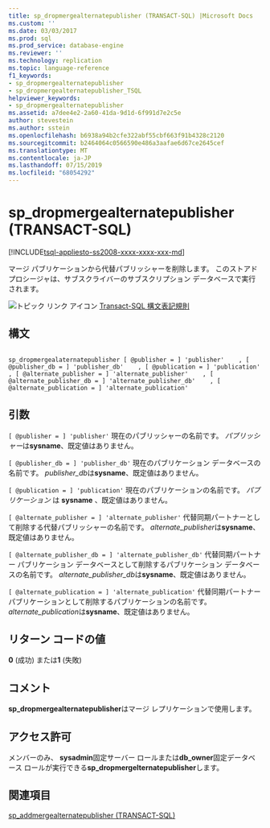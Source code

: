```yaml
---
title: sp_dropmergealternatepublisher (TRANSACT-SQL) |Microsoft Docs
ms.custom: ''
ms.date: 03/03/2017
ms.prod: sql
ms.prod_service: database-engine
ms.reviewer: ''
ms.technology: replication
ms.topic: language-reference
f1_keywords:
- sp_dropmergealternatepublisher
- sp_dropmergealternatepublisher_TSQL
helpviewer_keywords:
- sp_dropmergealternatepublisher
ms.assetid: a7dee4e2-2a60-41da-9d1d-6f991d7e2c5e
author: stevestein
ms.author: sstein
ms.openlocfilehash: b6938a94b2cfe322abf55cbf663f91b4328c2120
ms.sourcegitcommit: b2464064c0566590e486a3aafae6d67ce2645cef
ms.translationtype: MT
ms.contentlocale: ja-JP
ms.lasthandoff: 07/15/2019
ms.locfileid: "68054292"
---
```

# <a name="spdropmergealternatepublisher-transact-sql"></a>sp_dropmergealternatepublisher (TRANSACT-SQL)
[!INCLUDE[tsql-appliesto-ss2008-xxxx-xxxx-xxx-md](../../includes/tsql-appliesto-ss2008-xxxx-xxxx-xxx-md.md)]

  マージ パブリケーションから代替パブリッシャーを削除します。 このストアド プロシージャは、サブスクライバーのサブスクリプション データベースで実行されます。  
  
 ![トピック リンク アイコン](../../database-engine/configure-windows/media/topic-link.gif "トピック リンク アイコン") [Transact-SQL 構文表記規則](../../t-sql/language-elements/transact-sql-syntax-conventions-transact-sql.md)  
  
## <a name="syntax"></a>構文  
  
```  
  
sp_dropmergealaternatepublisher [ @publisher = ] 'publisher'    , [ @publisher_db = ] 'publisher_db'    , [ @publication = ] 'publication'    , [ @alternate_publisher = ] 'alternate_publisher'    , [ @alternate_publisher_db = ] 'alternate_publisher_db'    , [ @alternate_publication = ] 'alternate_publication'  
```  
  
## <a name="arguments"></a>引数  
`[ @publisher = ] 'publisher'` 現在のパブリッシャーの名前です。 *パブリッシャー*は**sysname**、既定値はありません。  
  
`[ @publisher_db = ] 'publisher_db'` 現在のパブリケーション データベースの名前です。 *publisher_db*は**sysname**、既定値はありません。  
  
`[ @publication = ] 'publication'` 現在のパブリケーションの名前です。 *パブリケーション* は **sysname** 、既定値はありません。  
  
`[ @alternate_publisher = ] 'alternate_publisher'` 代替同期パートナーとして削除する代替パブリッシャーの名前です。 *alternate_publisher*は**sysname**、既定値はありません。  
  
`[ @alternate_publisher_db = ] 'alternate_publisher_db'` 代替同期パートナー パブリケーション データベースとして削除するパブリケーション データベースの名前です。 *alternate_publisher_db*は**sysname**、既定値はありません。  
  
`[ @alternate_publication = ] 'alternate_publication'` 代替同期パートナー パブリケーションとして削除するパブリケーションの名前です。 *alternate_publication*は**sysname**、既定値はありません。  
  
## <a name="return-code-values"></a>リターン コードの値  
 **0** (成功) または**1** (失敗)  
  
## <a name="remarks"></a>コメント  
 **sp_dropmergealternatepublisher**はマージ レプリケーションで使用します。  
  
## <a name="permissions"></a>アクセス許可  
 メンバーのみ、 **sysadmin**固定サーバー ロールまたは**db_owner**固定データベース ロールが実行できる**sp_dropmergelternatepublisher**します。  
  
## <a name="see-also"></a>関連項目  
 [sp_addmergealternatepublisher &#40;TRANSACT-SQL&#41;](../../relational-databases/system-stored-procedures/sp-addmergealternatepublisher-transact-sql.md)  
  
  
